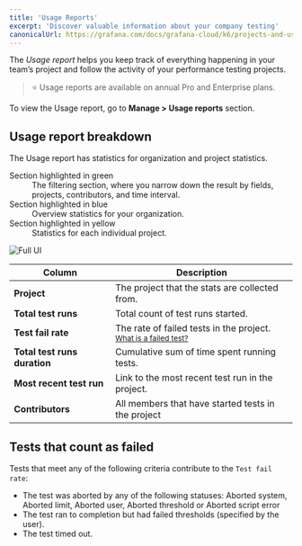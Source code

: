 ```yaml
---
title: 'Usage Reports'
excerpt: 'Discover valuable information about your company testing'
canonicalUrl: https://grafana.com/docs/grafana-cloud/k6/projects-and-users/usage-reports/
---
```


The *Usage report* helps you keep track of everything happening in your team’s project and follow the activity of your performance testing projects.

> ⭐️ Usage reports are available on annual Pro and Enterprise plans.

To view the Usage report, go to  **Manage > Usage reports** section.

## Usage report breakdown

The Usage report has statistics for organization and project statistics.

<dl>
<dt>Section highlighted in green</dt>
<dd>
The filtering section, where you narrow down the result by fields, projects, contributors, and time interval.
</dd>
<dt>Section highlighted in blue</dt>
<dd>
Overview statistics for your organization.
</dd>
<dt>Section highlighted in yellow</dt>
<dd>
 Statistics for each individual project.
</dd>
</dl>

![Full UI](images/Usage-Reports/full-ui.jpg)

| Column                       | Description                                                                           |
| ---------------------------- | ------------------------------------------------------------------------------------- |
| **Project**                  | The project that the stats are collected from.                      |
| **Total test runs**          | Total count of test runs started.                                                     |
| **Test fail rate**           | The rate of failed tests in the project. <br/><small>[What is a failed test?](#tests-that-count-as-failed) </small> |
| **Total test runs duration** | Cumulative sum of time spent running tests.                                           |
| **Most recent test run**     | Link to the most recent test run in the project.                                      |
| **Contributors**             | All members that have started tests in the project                                    |

## Tests that count as failed

Tests that meet any of the following criteria contribute to the `Test fail rate`:

- The test was aborted by any of the following statuses: Aborted system, Aborted limit, Aborted user, Aborted threshold or Aborted script error
- The test ran to completion but had failed thresholds (specified by the user).
- The test timed out.

